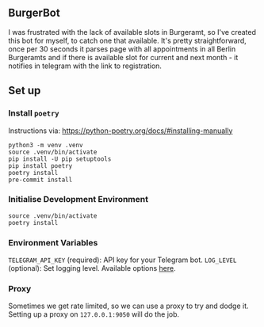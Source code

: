 ## BurgerBot

I was frustrated with the lack of available slots in Burgeramt, so I've created this bot for myself, to catch one that available. It's pretty straightforward, once per 30 seconds it parses page with all appointments in all Berlin Burgeramts and if there is available slot for current and next month - it notifies in telegram with the link to registration.

## Set up

### Install `poetry`

Instructions via: https://python-poetry.org/docs/#installing-manually

```
python3 -m venv .venv
source .venv/bin/activate
pip install -U pip setuptools
pip install poetry
poetry install
pre-commit install
```

### Initialise Development Environment

```
source .venv/bin/activate
poetry install
```

### Environment Variables

`TELEGRAM_API_KEY` (required): API key for your Telegram bot.
`LOG_LEVEL` (optional): Set logging level. Available options [here](https://docs.python.org/3/library/logging.html#levels).

### Proxy

Sometimes we get rate limited, so we can use a proxy to try and dodge it. Setting up a proxy on `127.0.0.1:9050` will do the job.
